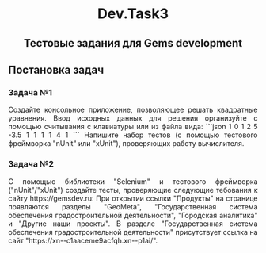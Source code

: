 <h1 align="center">Dev.Task3</h1>


<h2 align="center">Тестовые задания для  Gems development</h2>

## Постановка задач

### Задача №1

<p align="justify ">
Создайте консольное приложение, позволяющее решать квадратные уравнения. 
Ввод исходных данных для решения организуйте с помощью считывания с клавиатуры или из файла вида:
```json
1	 0	 1
2	 5	 -3.5
1	 1	 1
1	 4	 1
```
Напишите набор тестов (с помощью тестового фреймворка "nUnit" или "xUnit"), проверяющих работу вычислителя.
</p>

### Задача №2

<p align="justify ">
С помощью библиотеки "Selenium" и тестового фреймворка ("nUnit"/"xUnit") создайте тесты, проверяющие следующие тебования к сайту https://gemsdev.ru:
При открытии ссылки "Продукты" на странице появляются разделы "GeoMeta", "Государственная система обеспечения градостроительной деятельности", "Городская аналитика" и "Другие наши проекты".
В разделе "Государственная система обеспечения градостроительной деятельности" присутствует ссылка на сайт "https://xn--c1aaceme9acfqh.xn--p1ai/".
</p>